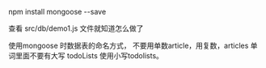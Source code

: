 npm install mongoose --save

查看 src/db/demo1.js 文件就知道怎么做了



使用mongoose 时数据表的命名方式，
不要用单数article，用复数，articles
单词里面不要有大写 todoLists 使用小写todolists。

